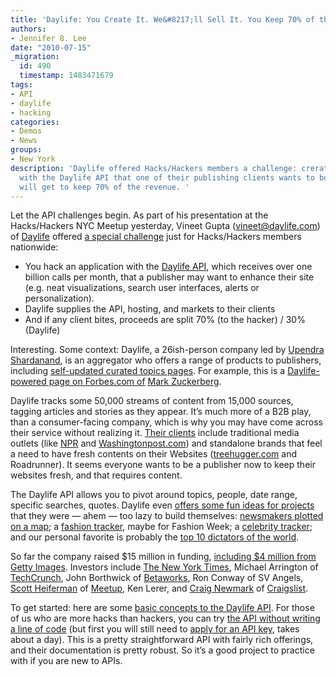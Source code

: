 ```yaml
---
title: 'Daylife: You Create It. We&#8217;ll Sell It. You Keep 70% of the Proceeds'
authors:
- Jennifer 8. Lee
date: "2010-07-15"
_migration:
  id: 490
  timestamp: 1483471679
tags:
- API
- daylife
- hacking
categories:
- Demos
- News
groups:
- New York
description: 'Daylife offered Hacks/Hackers members a challenge: crerate an application
  with the Daylife API that one of their publishing clients wants to buy, and you
  will get to keep 70% of the revenue. '
---
```


Let the API challenges begin. As part of his presentation at the Hacks/Hackers NYC Meetup yesterday, Vineet Gupta (<vineet@daylife.com>) of [Daylife][1] offered [a special challenge][2] just for Hacks/Hackers members nationwide:

  * You hack an application with the [Daylife API][3], which receives over one billion calls per month, that a publisher may want to enhance their site (e.g. neat visualizations, search user interfaces, alerts or personalization).
  * Daylife supplies the API, hosting, and markets to their clients
  * And if any client bites, proceeds are split 70% (to the hacker) / 30% (Daylife)

Interesting. Some context: Daylife, a 26ish-person company led by [Upendra Shardanand][4], is an aggregator who offers a range of products to publishers, including [self-updated curated topics pages][5]. For example, this is a [Daylife-powered page on Forbes.com of][6] [Mark Zuckerberg][6].

Daylife tracks some 50,000 streams of content from 15,000 sources, tagging articles and stories as they appear. It&#8217;s much more of a B2B play, than a consumer-facing company, which is why you may have come across their service without realizing it. [Their clients][7] include traditional media outlets (like [NPR][8] and [Washingtonpost.com][9]) and standalone brands that feel a need to have fresh contents on their Websites ([treehugger.com][10] and Roadrunner). It seems everyone wants to be a publisher now to keep their websites fresh, and that requires content.

The Daylife API allows you to pivot around topics, people, date range, specific searches, quotes. Daylife even [offers some fun ideas for projects][11] that they were — ahem — too lazy to build themselves: [newsmakers plotted on a map][12]; a [fashion tracker][13], maybe for Fashion Week; a [celebrity tracker][14]; and our personal favorite is probably the [top 10 dictators of the world][15].

So far the company raised $15 million in funding, [including $4 million from Getty Images][16]. Investors include [The New York Times][17], Michael Arrington of [TechCrunch][18], John Borthwick of [Betaworks][19], Ron Conway of SV Angels, [Scott Heiferman][20] of [Meetup][21], Ken Lerer, and [Craig Newmark][22] of [Craigslist][23].

To get started: here are some [basic concepts to the Daylife API][24]. For those of us who are more hacks than hackers, you can try [the API without writing a line of code][25] (but first you will still need to [apply for an API key][26], takes about a day). This is a pretty straightforward API with fairly rich offerings, and their documentation is pretty robust. So it&#8217;s a good project to practice with if you are new to APIs.

 [1]: http://daylife.com
 [2]: http://corp.daylife.com/hackshackers/
 [3]: http://developer.daylife.com/
 [4]: http://upendra.shardanand.com/
 [5]: http://venturebeat.com/2009/12/08/publishers-resource-daylife-launches-80000-plus-self-updating-multimedia-topic-pages/
 [6]: http://billionaires.forbes.com/topic/Mark_Zuckerberg
 [7]: http://corp.daylife.com/clients/
 [8]: http://npr.org
 [9]: http://Washingtonpost.com
 [10]: http://treehugger.com
 [11]: http://developer.daylife.com/sample_code/
 [12]: http://developer.daylife.com/sample_code/newsmakers-on-the-map
 [13]: http://developer.daylife.com/sample_code/fashion-highlights-designers-widget
 [14]: http://developer.daylife.com/sample_code/celebtracker
 [15]: http://developer.daylife.com/sample_code/top-10-evil-dictators
 [16]: http://www.observer.com/2009/media/getty-invests-4-million-daylife-creates-photo-galleries-future
 [17]: http://nytco.com
 [18]: http://techcrunch.com
 [19]: http://betaworks.com
 [20]: http://twitter.com/heif
 [21]: http://meetup.com
 [22]: http://twitter.com/craignewmark
 [23]: http://craigslist.org
 [24]: http://developer.daylife.com/docs/DayPI101
 [25]: http://demos.daylife.com/api_tester/
 [26]: http://developer.daylife.com/user/register